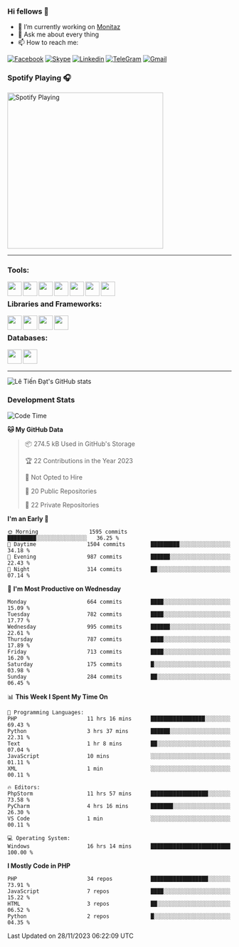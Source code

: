 ### Hi fellows 👋
- 🔭 I’m currently working on [Monitaz](https://monitaz.com/)
- 💬 Ask me about every thing
- 📫 How to reach me:

[![Facebook](https://img.shields.io/badge/Facebook-0000FF?logo=facebook&logoColor=white)](https://www.facebook.com/le.dat155)
[![Skype](https://img.shields.io/badge/Skype-blue?logo=skype&logoColor=white)](https://join.skype.com/invite/lr2sd8ZndbWr)
[![Linkedin](https://img.shields.io/badge/LinkedIn-0A66C2?logo=linkedin)](https://www.linkedin.com/in/ti%E1%BA%BFn-%C4%91%E1%BA%A1t-l%C3%AA-ba267a232/)
[![TeleGram](https://img.shields.io/badge/telegram-EF0EFF?logo=telegram)](https://t.me/subibi1505)
[![Gmail](https://img.shields.io/badge/Gmail-green?logo=gmail)](mailto:tiendat15599.dev@gmail.com)

### Spotify Playing 🎧
[<img src="https://tiendat-spotify.vercel.app/api/spotify" alt="Spotify Playing" width="350" />](https://open.spotify.com/user/21wi7t5t4zyugx5mgetrdo7xa)

---

### Tools:
<img align='left' height="32" width="32" src="https://upload.wikimedia.org/wikipedia/commons/thumb/c/c9/PhpStorm_Icon.svg/2048px-PhpStorm_Icon.svg.png">
<img align='left' height="32" width="32" src="https://upload.wikimedia.org/wikipedia/commons/thumb/1/1d/PyCharm_Icon.svg/1200px-PyCharm_Icon.svg.png">
<img align='left' height="32" width="32" src="https://cdn2.iconfinder.com/data/icons/pack1-baco-flurry-icons-style/512/XAMPP.png">
<img align='left' height="32" width="32" src="https://www.docker.com/wp-content/uploads/2022/03/vertical-logo-monochromatic.png">
<img align='left' height="32" width="32" src="https://www.mamp.info/images/icons/mamp-pro.png">
<img align='left' height="32" width="32" src="https://www.puttygen.com/wp-content/uploads/2019/05/Termius.png">
<img align='left' height="32" width="32" src="https://1475031.s21i.faiusr.com/4/1/ABUIABAEGAAg3dWc8AUoq7a8hAIwgAg4gAg.png">
<br>

### Libraries and Frameworks:
<img align='left' height="32" width="32" src="https://i0.wp.com/phocode.com/wp-content/uploads/2019/11/scrapyLogo.png?fit=300%2C300&ssl=1&w=640">
<img align='left' height="32" width="32" src="https://upload.wikimedia.org/wikipedia/commons/thumb/9/9a/Laravel.svg/985px-Laravel.svg.png">
<img align='left' height="32" width="32" src="https://cdn.worldvectorlogo.com/logos/codeigniter.svg">
<img align='left' height="32" width="32" src="https://upload.wikimedia.org/wikipedia/commons/thumb/e/ea/Zend-framework.svg/2560px-Zend-framework.svg.png">
<br>

### Databases:
<img align='left' height="32" width="32" src="https://download.logo.wine/logo/MySQL/MySQL-Logo.wine.png">
<img align='left' height="32" width="32" src="https://seeklogo.com/images/E/elasticsearch-logo-C75C4578EC-seeklogo.com.png">

<br>
<br>

---
![Lê Tiến Đạt's GitHub stats](https://github-readme-stats.vercel.app/api?username=tiendat15599&show_icons=true&count_private=true&theme=tokyonight)
### Development Stats


<!--START_SECTION:waka-->
![Code Time](http://img.shields.io/badge/Code%20Time-759%20hrs%208%20mins-blue)

**🐱 My GitHub Data** 

> 📦 274.5 kB Used in GitHub's Storage 
 > 
> 🏆 22 Contributions in the Year 2023
 > 
> 🚫 Not Opted to Hire
 > 
> 📜 20 Public Repositories 
 > 
> 🔑 22 Private Repositories 
 > 
**I'm an Early 🐤** 

```text
🌞 Morning                1595 commits        █████████░░░░░░░░░░░░░░░░   36.25 % 
🌆 Daytime                1504 commits        █████████░░░░░░░░░░░░░░░░   34.18 % 
🌃 Evening                987 commits         ██████░░░░░░░░░░░░░░░░░░░   22.43 % 
🌙 Night                  314 commits         ██░░░░░░░░░░░░░░░░░░░░░░░   07.14 % 
```
📅 **I'm Most Productive on Wednesday** 

```text
Monday                   664 commits         ████░░░░░░░░░░░░░░░░░░░░░   15.09 % 
Tuesday                  782 commits         ████░░░░░░░░░░░░░░░░░░░░░   17.77 % 
Wednesday                995 commits         ██████░░░░░░░░░░░░░░░░░░░   22.61 % 
Thursday                 787 commits         ████░░░░░░░░░░░░░░░░░░░░░   17.89 % 
Friday                   713 commits         ████░░░░░░░░░░░░░░░░░░░░░   16.20 % 
Saturday                 175 commits         █░░░░░░░░░░░░░░░░░░░░░░░░   03.98 % 
Sunday                   284 commits         ██░░░░░░░░░░░░░░░░░░░░░░░   06.45 % 
```


📊 **This Week I Spent My Time On** 

```text
💬 Programming Languages: 
PHP                      11 hrs 16 mins      █████████████████░░░░░░░░   69.43 % 
Python                   3 hrs 37 mins       ██████░░░░░░░░░░░░░░░░░░░   22.31 % 
Text                     1 hr 8 mins         ██░░░░░░░░░░░░░░░░░░░░░░░   07.04 % 
JavaScript               10 mins             ░░░░░░░░░░░░░░░░░░░░░░░░░   01.11 % 
XML                      1 min               ░░░░░░░░░░░░░░░░░░░░░░░░░   00.11 % 

🔥 Editors: 
PhpStorm                 11 hrs 57 mins      ██████████████████░░░░░░░   73.58 % 
PyCharm                  4 hrs 16 mins       ███████░░░░░░░░░░░░░░░░░░   26.30 % 
VS Code                  1 min               ░░░░░░░░░░░░░░░░░░░░░░░░░   00.11 % 

💻 Operating System: 
Windows                  16 hrs 14 mins      █████████████████████████   100.00 % 
```

**I Mostly Code in PHP** 

```text
PHP                      34 repos            ██████████████████░░░░░░░   73.91 % 
JavaScript               7 repos             ████░░░░░░░░░░░░░░░░░░░░░   15.22 % 
HTML                     3 repos             ██░░░░░░░░░░░░░░░░░░░░░░░   06.52 % 
Python                   2 repos             █░░░░░░░░░░░░░░░░░░░░░░░░   04.35 % 
```




 Last Updated on 28/11/2023 06:22:09 UTC
<!--END_SECTION:waka-->
